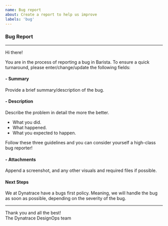 ```yaml
---
name: Bug report
about: Create a report to help us improve
labels: 'bug'
---
```


### <strong>Bug Report</strong>

<hr>
Hi there!

You are in the process of reporting a bug in Barista. To ensure a quick
turnaround, please enter/change/update the following fields:

#### - <strong>Summary</strong>

Provide a brief summary/description of the bug.

#### - <strong>Description</strong>

Describe the problem in detail the more the better.

- What you did.
- What happened.
- What you expected to happen.

Follow these three guidelines and you can consider yourself a high-class bug
reporter!

#### - <strong>Attachments</strong>

Append a screenshot, and any other visuals and required files if possible.

#### <strong>Next Steps</strong>

We at Dynatrace have a bugs first policy. Meaning, we will handle the bug as
soon as possible, depending on the severity of the bug.

<hr>
Thank you and all the best!<br> The Dynatrace DesignOps team
